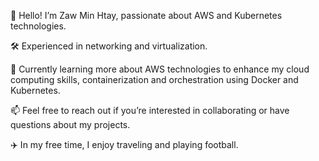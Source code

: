 👋 Hello! I’m Zaw Min Htay, passionate about AWS and Kubernetes technologies.

🛠️ Experienced in networking and virtualization.

🚀 Currently learning more about AWS technologies to enhance my cloud computing skills, containerization and orchestration using Docker and Kubernetes.

📫 Feel free to reach out if you’re interested in collaborating or have questions about my projects.

✈️ In my free time, I enjoy traveling and playing football.


<!---
zawmh96/zawmh96 is a ✨ special ✨ repository because its `README.md` (this file) appears on your GitHub profile.
You can click the Preview link to take a look at your changes.
--->
